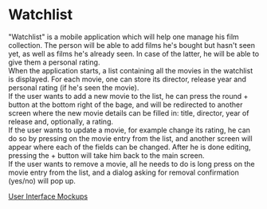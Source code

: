 # Watchlist
"Watchlist" is a mobile application which will help one manage his film collection. The person will be able to add films he's bought but hasn't seen yet, as well as films he's already seen. In case of the latter, he will be able to give them a personal rating. <br>
When the application starts, a list containing all the movies in the watchlist is displayed. For each movie, one can store its director, release year and personal rating (if he's seen the movie). <br>
If the user wants to add a new movie to the list, he can press the round + button at the bottom right of the bage, and will be redirected to another screen where the new movie details can be filled in: title, director, year of release and, optionally, a rating. <br>
If the user wants to update a movie, for example change its rating, he can do so by pressing on the movie entry from the list, and another screen will appear where each of the fields can be changed. After he is done editing, pressing the + button will take him back to the main screen. <br>
If the user wants to remove a movie, all he needs to do is long press on the movie entry from the list, and a dialog asking for removal confirmation (yes/no) will pop up. <br>

<a href="https://github.com/alexovidiupopa/mobile/tree/master/Mockups">User Interface Mockups</a>
